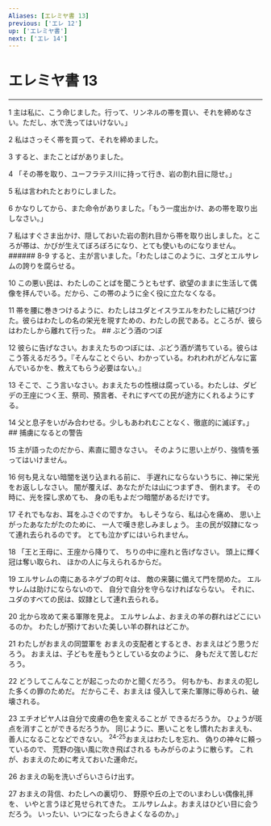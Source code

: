 ```yaml
---
Aliases: [エレミヤ書 13]
previous: ['エレ 12']
up: ['エレミヤ書']
next: ['エレ 14']
---
```

# エレミヤ書 13

***




1 
主は私に、こう命じました。行って、リンネルの帯を買い、それを締めなさい。ただし、水で洗ってはいけない。」 



2 
私はさっそく帯を買って、それを締めました。 



3 
すると、またことばがありました。 



4 
「その帯を取り、ユーフラテス川に持って行き、岩の割れ目に隠せ。」 



5 
私は言われたとおりにしました。 



6 
かなりしてから、また命令がありました。「もう一度出かけ、あの帯を取り出しなさい。」 



7 
私はすぐさま出かけ、隠しておいた岩の割れ目から帯を取り出しました。ところが帯は、かびが生えてぼろぼろになり、とても使いものになりません。 ###### 8-9 すると、主が言いました。「わたしはこのように、ユダとエルサレムの誇りを腐らせる。 



10 
この悪い民は、わたしのことばを聞こうともせず、欲望のままに生活して偶像を拝んでいる。だから、この帯のように全く役に立たなくなる。 



11 
帯を腰に巻きつけるように、わたしはユダとイスラエルをわたしに結びつけた。彼らはわたしの名の栄光を現すための、わたしの民である。ところが、彼らはわたしから離れて行った。 ## ぶどう酒のつぼ 



12 
彼らに告げなさい。おまえたちのつぼには、ぶどう酒が満ちている。彼らはこう答えるだろう。『そんなことぐらい、わかっている。われわれがどんなに富んでいるかを、教えてもらう必要はない。』 



13 
そこで、こう言いなさい。おまえたちの性根は腐っている。わたしは、ダビデの王座につく王、祭司、預言者、それにすべての民が途方にくれるようにする。 



14 
父と息子をいがみ合わせる。少しもあわれむことなく、徹底的に滅ぼす。」 ## 捕虜になるとの警告 



15 
主が語ったのだから、素直に聞きなさい。 そのように思い上がり、強情を張ってはいけません。 



16 
何も見えない暗闇を送り込まれる前に、 手遅れにならないうちに、神に栄光をお返ししなさい。 闇が覆えば、あなたがたは山につまずき、 倒れます。 その時に、光を探し求めても、 身の毛もよだつ暗闇があるだけです。 



17 
それでもなお、耳をふさぐのですか。 もしそうなら、私は心を痛め、 思い上がったあなたがたのために、 一人で嘆き悲しみましょう。 主の民が奴隷になって連れ去られるのです。 とても泣かずにはいられません。 



18 
「王と王母に、王座から降りて、 ちりの中に座れと告げなさい。 頭上に輝く冠は奪い取られ、 ほかの人に与えられるからだ。 



19 
エルサレムの南にあるネゲブの町々は、 敵の来襲に備えて門を閉めた。 エルサレムは助けにならないので、 自分で自分を守らなければならない。 それに、ユダのすべての民は、奴隷として連れ去られる。 



20 
北から攻めて来る軍隊を見よ。 エルサレムよ、おまえの羊の群れはどこにいるのか。 わたしが預けておいた美しい羊の群れはどこか。 



21 
わたしがおまえの同盟軍を おまえの支配者とするとき、おまえはどう思うだろう。 おまえは、子どもを産もうとしている女のように、 身もだえて苦しむだろう。 



22 
どうしてこんなことが起こったのかと聞くだろう。 何もかも、おまえの犯した多くの罪のためだ。 だからこそ、おまえは 侵入して来た軍隊に辱められ、破壊される。 



23 
エチオピヤ人は自分で皮膚の色を変えることが できるだろうか。 ひょうが斑点を消すことができるだろうか。 同じように、悪いことをし慣れたおまえも、 善人になることなどできない。 <sup class="versenum">24-25</sup>おまえはわたしを忘れ、 偽りの神々に頼っているので、 荒野の強い風に吹き飛ばされる もみがらのように散らす。 これが、おまえのために考えておいた運命だ。 



26 
おまえの恥を洗いざらいさらけ出す。 



27 
おまえの背信、わたしへの裏切り、 野原や丘の上でのいまわしい偶像礼拝を、 いやと言うほど見せられてきた。 エルサレムよ。おまえはひどい目に会うだろう。 いったい、いつになったらきよくなるのか。」
